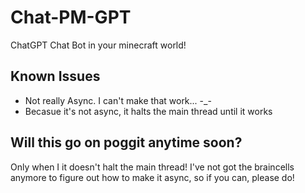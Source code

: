 # Chat-PM-GPT
 ChatGPT Chat Bot in your minecraft world!


## Known Issues
 - Not really Async. I can't make that work... -_-
 - Becasue it's not async, it halts the main thread until it works

## Will this go on poggit anytime soon?

Only when I it doesn't halt the main thread!
I've not got the braincells anymore to figure out how to make it async, so if you can, please do!